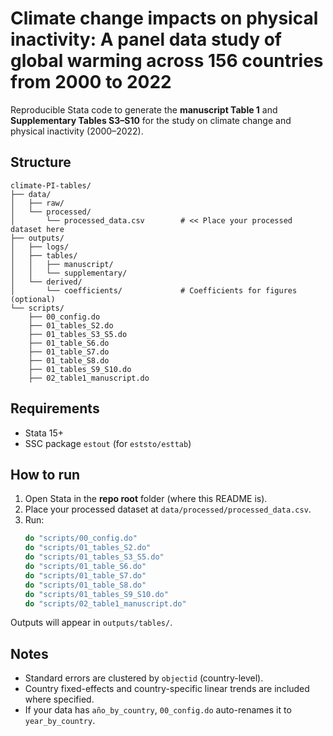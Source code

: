 # Climate change impacts on physical inactivity: A panel data study of global warming across 156 countries from 2000 to 2022

Reproducible Stata code to generate the **manuscript Table 1** and **Supplementary Tables S3–S10** for the study on climate change and physical inactivity (2000–2022).

## Structure
```
climate-PI-tables/
├── data/
│   ├── raw/
│   └── processed/
│       └── processed_data.csv        # << Place your processed dataset here
├── outputs/
│   ├── logs/
│   ├── tables/
│   │   ├── manuscript/               
│   │   └── supplementary/            
│   └── derived/
│       └── coefficients/             # Coefficients for figures (optional)
└── scripts/
    ├── 00_config.do
    ├── 01_tables_S2.do
    ├── 01_tables_S3_S5.do
    ├── 01_table_S6.do
    ├── 01_table_S7.do
    ├── 01_table_S8.do
    ├── 01_tables_S9_S10.do
    ├── 02_table1_manuscript.do
```

## Requirements
- Stata 15+ 
- SSC package `estout` (for `eststo/esttab`)

## How to run
1. Open Stata in the **repo root** folder (where this README is).
2. Place your processed dataset at `data/processed/processed_data.csv`.
3. Run:
   ```stata
   do "scripts/00_config.do"
   do "scripts/01_tables_S2.do"
   do "scripts/01_tables_S3_S5.do"
   do "scripts/01_table_S6.do"
   do "scripts/01_table_S7.do"
   do "scripts/01_table_S8.do"
   do "scripts/01_tables_S9_S10.do"
   do "scripts/02_table1_manuscript.do"
   ```

Outputs will appear in `outputs/tables/`.

## Notes
- Standard errors are clustered by `objectid` (country-level).
- Country fixed-effects and country-specific linear trends are included where specified.
- If your data has `año_by_country`, `00_config.do` auto-renames it to `year_by_country`.

